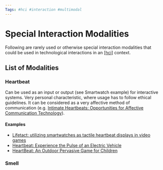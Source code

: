 ```yaml
---
Tags: #hci #interaction #multimodal
---
```


# Special Interaction Modalities

Following are rarely used or otherwise special interaction modalities that could be used in technological interactions in an [[hci]] context.

## List of Modalities

### Heartbeat

Can be used as an input or output (see Smartwatch example) for interactive systems. Very personal characteristic, where usage has to follow ethical guidelines. It can be considered as a very affective method of communication (e.g. [Intimate Heartbeats: Opportunities for Affective Communication Technology](https://ieeexplore.ieee.org/stamp/stamp.jsp?arnumber=5611482)).

#### Examples

- [Lifetact: utilizing smartwatches as tactile heartbeat displays in video games](https://dl.acm.org/doi/abs/10.1145/3152832.3152863)
- [Heartbeat: Experience the Pulse of an Electric Vehicle](https://dl.acm.org/doi/pdf/10.1145/2667317.2667331)
- [HeartBeat: An Outdoor Pervasive Game for Children](https://dl.acm.org/doi/pdf/10.1145/1518701.1519033)

### Smell

[//begin]: # "Autogenerated link references for markdown compatibility"
[hci]: hci "Human-Computer-Interaction"
[//end]: # "Autogenerated link references"